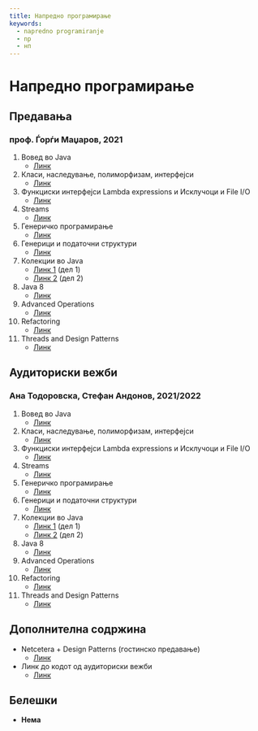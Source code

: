 ```yaml
---
title: Напредно програмирање
keywords:
  - napredno programiranje
  - np
  - нп
---
```


# Напредно програмирање

## Предавања

### проф. Ѓорѓи Маџаров, 2021

1. Вовед во Java
   - [Линк](https://bbb-lb.finki.ukim.mk/playback/presentation/2.3/c3fd9a158a3028b7e4ba8bead57777ed76b4366c-1633513841429?meetingId=c3fd9a158a3028b7e4ba8bead57777ed76b4366c-1633513841429)
2. Класи, наследување, полиморфизам, интерфејси
   - [Линк](https://bbb-lb.finki.ukim.mk/playback/presentation/2.3/20329dccb5c6675a8cd65bb8d8a31b7f1a05b781-1634118864904?meetingId=20329dccb5c6675a8cd65bb8d8a31b7f1a05b781-1634118864904)
3. Функциски интерфејси Lambda expressions и Исклучоци и File I/O
   - [Линк](https://bbb-lb.finki.ukim.mk/playback/presentation/2.3/e56f5d30d5e3a70c43726a6af76d271b770b775c-1634720988549?meetingId=e56f5d30d5e3a70c43726a6af76d271b770b775c-1634720988549)
4. Streams
   - [Линк](https://bbb-lb.finki.ukim.mk/playback/presentation/2.3/3526aa886cbbb0395203a8d67b2e16156673d7fd-1635328047835?meetingId=3526aa886cbbb0395203a8d67b2e16156673d7fd-1635328047835)
5. Генеричко програмирање
   - [Линк](https://bbb-lb.finki.ukim.mk/playback/presentation/2.3/ea6b679f679cf0aabc57ebd564b734a6cc73b574-1635936170727?meetingId=ea6b679f679cf0aabc57ebd564b734a6cc73b574-1635936170727)
6. Генерици и податочни структури
   - [Линк](https://bbb-lb.finki.ukim.mk/playback/presentation/2.3/efe8e6b9c6136f77962c1466305d640441e292b3-1636538026772?meetingId=efe8e6b9c6136f77962c1466305d640441e292b3-1636538026772)
7. Колекции во Java
   - [Линк 1](https://bbb-lb.finki.ukim.mk/playback/presentation/2.3/64e365e1eea2c33d3adae81190930dc448d0f412-1637146363042?meetingId=64e365e1eea2c33d3adae81190930dc448d0f412-1637146363042) (дел 1)
   - [Линк 2](https://bbb-lb.finki.ukim.mk/playback/presentation/2.3/fc56a1d7e1ce40c3d77172bc262ad631f912d983-1638354790076?meetingId=fc56a1d7e1ce40c3d77172bc262ad631f912d983-1638354790076) (дел 2)
8. Java 8
   - [Линк](https://bbb-lb.finki.ukim.mk/playback/presentation/2.3/594dec505ed7a2c60206ff3e4b3d19bb2feec0e1-1638860331917?meetingId=594dec505ed7a2c60206ff3e4b3d19bb2feec0e1-1638860331917)
9. Advanced Operations
   - [Линк](https://bbb-lb.finki.ukim.mk/playback/presentation/2.3/169ec359efe7e83ff2a401d51c3849cfbefb0d8d-1639565203323)
10. Refactoring
    - [Линк](https://bbb-lb.finki.ukim.mk/playback/presentation/2.3/c115f9d0d7bdc585d25d97041d438296153e5476-1640069593878)
11. Threads and Design Patterns
    - [Линк](https://bbb-lb.finki.ukim.mk/playback/presentation/2.3/b9b38ce5d4621a4d3b2523b376df1fa800f08174-1640775543069)

## Аудиториски вежби

### Ана Тодоровска, Стефан Андонов, 2021/2022

1. Вовед во Java
   - [Линк](https://bbb-lb.finki.ukim.mk/playback/presentation/2.3/9ab5b4d7cc20bed8c80f3e3776b46011259b0051-1634103911298?meetingId=9ab5b4d7cc20bed8c80f3e3776b46011259b0051-1634103911298)
2. Класи, наследување, полиморфизам, интерфејси
   - [Линк](https://bbb-lb.finki.ukim.mk/playback/presentation/2.3/7e83e97c31ad48cc6d3bd261d8f8191fc9f8f5cd-1634835161509?meetingId=7e83e97c31ad48cc6d3bd261d8f8191fc9f8f5cd-1634835161509)
3. Функциски интерфејси Lambda expressions и Исклучоци и File I/O
   - [Линк](https://bbb-lb.finki.ukim.mk/playback/presentation/2.3/dda81ef4736431b571240f33d18a9d6fd4f77e7f-1635312862386?meetingId=dda81ef4736431b571240f33d18a9d6fd4f77e7f-1635312862386)
4. Streams
   - [Линк](https://bbb-lb.finki.ukim.mk/playback/presentation/2.3/837cbdc5da2fd0584bdbc24eaa5ccc2d83739712-1635835315965?meetingId=837cbdc5da2fd0584bdbc24eaa5ccc2d83739712-1635835315965)
5. Генеричко програмирање
   - [Линк](https://bbb-lb.finki.ukim.mk/playback/presentation/2.3/949a584838a3dc517539059878bfc87aa0ee497d-1636527039710?meetingId=949a584838a3dc517539059878bfc87aa0ee497d-1636527039710)
6. Генерици и податочни структури
   - [Линк](https://bbb-lb.finki.ukim.mk/playback/presentation/2.3/db32b353773239d69013c2d70d1c7f28839e5132-1637131591501?meetingId=db32b353773239d69013c2d70d1c7f28839e5132-1637131591501)
7. Колекции во Java
   - [Линк 1](https://bbb-lb.finki.ukim.mk/playback/presentation/2.3/2b51e41dfdc21313aedd71ef77b43affed52a7f9-1636969679263?meetingId=2b51e41dfdc21313aedd71ef77b43affed52a7f9-1636969679263) (дел 1)
   - [Линк 2](https://bbb-lb.finki.ukim.mk/playback/presentation/2.3/ac601a43d255725a3cc07f0991d3a40a61b641ff-1638179892608?meetingId=ac601a43d255725a3cc07f0991d3a40a61b641ff-1638179892608) (дел 2)
8. Java 8
   - [Линк](https://bbb-lb.finki.ukim.mk/playback/presentation/2.3/2937d3dd0f160565cb9d01bba4b1e51d00ee8d58-1638784056344?meetingId=2937d3dd0f160565cb9d01bba4b1e51d00ee8d58-1638784056344)
9. Advanced Operations
   - [Линк](https://bbb-lb.finki.ukim.mk/playback/presentation/2.3/b933c5d5a01ef0e1dd8a58cac34b4250541c6080-1639389010688)
10. Refactoring
    - [Линк](https://bbb-lb.finki.ukim.mk/playback/presentation/2.3/b18ee8f7d60f9d556a8ea08d0a111098ddd46fc7-1639993403224)
11. Threads and Design Patterns
    - [Линк](https://bbb-lb.finki.ukim.mk/playback/presentation/2.3/d1ab091993abf5a899a0b5d44a72a9a18d1c73a7-1640623488197)

## Дополнителна содржина

- Netcetera + Design Patterns (гостинско предавање)
  - [Линк](https://bbb-lb.finki.ukim.mk/playback/presentation/2.3/0e7e3c8742ff5be335b57a26868f818545cab62e-1640170054255)
- Линк до кодот од аудиториски вежби
  - [Линк](https://github.com/stefanandonov/NP2021)

## Белешки

- **Нема**

